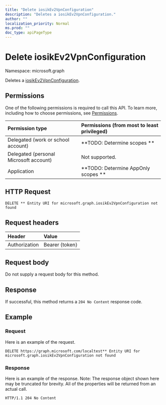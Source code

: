```yaml
---
title: "Delete iosikEv2VpnConfiguration"
description: "Deletes a iosikEv2VpnConfiguration."
author: ""
localization_priority: Normal
ms.prod: ""
doc_type: apiPageType
---
```


# Delete iosikEv2VpnConfiguration

Namespace: microsoft.graph

Deletes a [iosikEv2VpnConfiguration](../resources/iosikev2vpnconfiguration.md).

## Permissions
One of the following permissions is required to call this API. To learn more, including how to choose permissions, see [Permissions](/concepts/permissions-reference.md).

|Permission type|Permissions (from most to least privileged)|
|:---|:---|
|Delegated (work or school account)|**TODO: Determine scopes **|
|Delegated (personal Microsoft account)|Not supported.|
|Application|**TODO: Determine AppOnly scopes **|

## HTTP Request
<!-- {
  "blockType": "ignored"
}
-->
``` http
DELETE ** Entity URI for microsoft.graph.iosikEv2VpnConfiguration not found
```

## Request headers
|Header|Value|
|:---|:---|
|Authorization|Bearer {token}|

## Request body
Do not supply a request body for this method.

## Response
If successful, this method returns a `204 No Content` response code.

## Example

### Request
Here is an example of the request.
<!-- {
  "blockType": "request",
  "name": "delete_iosikev2vpnconfiguration"
}
-->
``` http
DELETE https://graph.microsoft.com/localtest** Entity URI for microsoft.graph.iosikEv2VpnConfiguration not found
```

### Response
Here is an example of the response. Note: The response object shown here may be truncated for brevity. All of the properties will be returned from an actual call.
<!-- {
  "blockType": "response",
  "truncated": true
}
-->
``` http
HTTP/1.1 204 No Content
```

